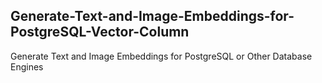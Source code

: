 ## Generate-Text-and-Image-Embeddings-for-PostgreSQL-Vector-Column
 Generate Text and Image Embeddings for PostgreSQL or Other Database Engines

